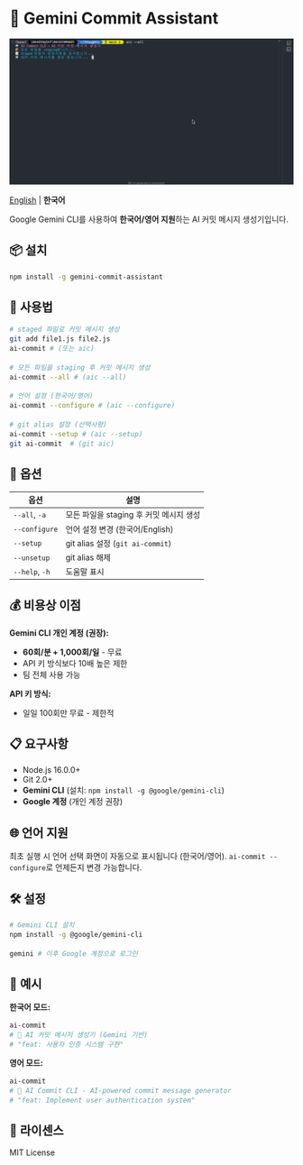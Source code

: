 # 🤖 Gemini Commit Assistant

![screenshot](./screenshot.gif)

[English](README.md) | **한국어**

Google Gemini CLI를 사용하여 **한국어/영어 지원**하는 AI 커밋 메시지 생성기입니다.

## 📦 설치

```bash
npm install -g gemini-commit-assistant
```

## 🚀 사용법

```bash
# staged 파일로 커밋 메시지 생성
git add file1.js file2.js
ai-commit # (또는 aic)

# 모든 파일을 staging 후 커밋 메시지 생성
ai-commit --all # (aic --all)

# 언어 설정 (한국어/영어)
ai-commit --configure # (aic --configure)

# git alias 설정 (선택사항)
ai-commit --setup # (aic --setup)
git ai-commit  # (git aic)
```

## 🔧 옵션

| 옵션           | 설명                                    |
| -------------- | --------------------------------------- |
| `--all`, `-a`  | 모든 파일을 staging 후 커밋 메시지 생성 |
| `--configure`  | 언어 설정 변경 (한국어/English)         |
| `--setup`      | git alias 설정 (`git ai-commit`)        |
| `--unsetup`    | git alias 해제                          |
| `--help`, `-h` | 도움말 표시                             |

## 💰 비용상 이점

**Gemini CLI 개인 계정 (권장):**

- **60회/분 + 1,000회/일** - 무료
- API 키 방식보다 10배 높은 제한
- 팀 전체 사용 가능

**API 키 방식:**

- 일일 100회만 무료 - 제한적

## 📋 요구사항

- Node.js 16.0.0+
- Git 2.0+
- **Gemini CLI** (설치: `npm install -g @google/gemini-cli`)
- **Google 계정** (개인 계정 권장)

## 🌐 언어 지원

최초 실행 시 언어 선택 화면이 자동으로 표시됩니다 (한국어/영어).
`ai-commit --configure`로 언제든지 변경 가능합니다.

## 🛠️ 설정

```bash
# Gemini CLI 설치
npm install -g @google/gemini-cli

gemini # 이후 Google 계정으로 로그인
```

## 🎯 예시

**한국어 모드:**

```bash
ai-commit
# 🤖 AI 커밋 메시지 생성기 (Gemini 기반)
# "feat: 사용자 인증 시스템 구현"
```

**영어 모드:**

```bash
ai-commit
# 🤖 AI Commit CLI - AI-powered commit message generator
# "feat: Implement user authentication system"
```

## 📄 라이센스

MIT License
